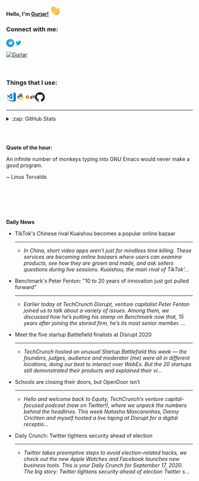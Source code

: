 #### Hello, I'm [Gurjar!](https://GurjarKing.github.io) <img src="https://raw.githubusercontent.com/ABSphreak/ABSphreak/master/gifs/Hi.gif" width="30px"></h2>


### Connect with me:

[<img align="left" alt="Gurjar | Telegram" width="22px" src="https://raw.githubusercontent.com/github/explore/80688e429a7d4ef2fca1e82350fe8e3517d3494d/topics/telegram/telegram.png" />][Telegram]
[<img align="left" alt="Gurjar | Twitter" width="22px" src="https://raw.githubusercontent.com/github/explore/80688e429a7d4ef2fca1e82350fe8e3517d3494d/topics/twitter/twitter.png" />][Twitter]
<br >
<br >
<a href="https://github.com/GurjarKing"><img src="https://komarev.com/ghpvc/?username=GurjarKing" alt="Gurjar" /></a> <br />
<br />
<br />
<!-- <br >

![](https://visitor-badge.glitch.me/badge?page_id=GurjarKing)

<br /> -->

### Things that I use:

[<img align="left" alt="Visual Studio Code" width="26px" src="https://raw.githubusercontent.com/github/explore/80688e429a7d4ef2fca1e82350fe8e3517d3494d/topics/visual-studio-code/visual-studio-code.png" />][VSCode]
[<img align="left" alt="Python" width="26px" src="https://raw.githubusercontent.com/github/explore/80688e429a7d4ef2fca1e82350fe8e3517d3494d/topics/python/python.png" />][Python]
[<img align="left" alt="Git" width="26px" src="https://raw.githubusercontent.com/github/explore/80688e429a7d4ef2fca1e82350fe8e3517d3494d/topics/git/git.png" />][Git]
[<img align="left" alt="GitHub" width="26px" src="https://raw.githubusercontent.com/github/explore/78df643247d429f6cc873026c0622819ad797942/topics/github/github.png" />][Github]

<br />
<br />

---
<details>
  <summary>:zap: GitHub Stats</summary>

<img align="left" alt="Gurjar's Github Stats" src="https://github-readme-stats.vercel.app/api?username=GurjarKing&show_icons=true&hide_border=true&count_private=true&include_all_commit=true&theme=algolia" />

</details>

<!-- ### 🔔 My latest tweet
<a href="https://twitter.com/Gurjar_King43" target="_blank">
	<img src="https://github.com/GurjarKing/GurjarKing/raw/master/tweet.png" width="70%" align="center" alt="Click to view on Twitter" title="My latest tweet, as an image"/>
</a> -->
<br>

<pre>

</pre>

**Quote of the hour:**

An infinite number of monkeys typing into GNU Emacs would never make a good program.

~ Linus Torvalds
<pre>

</pre>
<br>
<pre>


</pre>
<strong>Daily News</strong>
  
  - TikTok's Chinese rival Kuaishou becomes a popular online bazaar
     <hr/>
     
      - *In China, short video apps aren’t just for mindless time killing. These services are becoming online bazaars where users can examine products, see how they are grown and made, and ask sellers questions during live sessions. Kuaishou, the main rival of TikTok’…*
     
  - Benchmark's Peter Fenton: "10 to 20 years of innovation just got pulled forward"
      <hr/>
      
      - *Earlier today at TechCrunch Disrupt, venture capitalist Peter Fenton joined us to talk about a variety of issues. Among them, we discussed how he’s putting his stamp on Benchmark now that, 15 years after joining the storied firm, he’s its most senior member. …*
      
  - Meet the five startup Battlefield finalists at Disrupt 2020
      <hr/>
      
      - *TechCrunch hosted an unusual Startup Battlefield this week — the founders, judges, audience and moderator (me) were all in different locations, doing our best to interact over WebEx. But the 20 startups still demonstrated their products and explained their vi…*
      
  - Schools are closing their doors, but OpenDoor isn’t
      <hr/>
      
      - *Hello and welcome back to Equity, TechCrunch’s venture capital-focused podcast (now on Twitter!), where we unpack the numbers behind the headlines. This week Natasha Mascarenhas, Danny Crichton and myself hosted a live taping at Disrupt for a digital receptio…*
       
  - Daily Crunch: Twitter tightens security ahead of election
      <hr/>
       
       - *Twitter takes preemptive steps to avoid election-related hacks, we check out the new Apple Watches and Facebook launches new business tools. This is your Daily Crunch for September 17, 2020. The big story: Twitter tightens security ahead of election Twitter s…*
      

<br />

[VSCode]: https://code.visualstudio.com/
[Python]: https://www.python.org/
[Git]: https://git-scm.com/
[Github]: https://github.com/
[Telegram]: https://t.me/Gurjar_King/
[Twitter]: https://twitter.com/Gurjar_King43/

